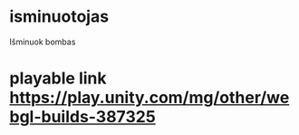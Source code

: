 # isminuotojas
Išminuok bombas

# playable link https://play.unity.com/mg/other/webgl-builds-387325
